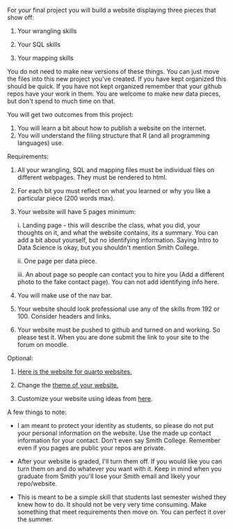 For your final project you will build a website displaying three pieces that show off:

1.  Your wrangling skills

2.  Your SQL skills

3.  Your mapping skills

You do not need to make new versions of these things. You can just move the files into this new project you've created. If you have kept organized this should be quick. If you have not kept organized remember that your github repos have your work in them. You are welcome to make new data pieces, but don't spend to much time on that.

You will get two outcomes from this project:

1.  You will learn a bit about how to publish a website on the internet.
2.  You will understand the filing structure that R (and all programming languages) use.

Requirements:

1.  All your wrangling, SQL and mapping files must be individual files on different webpages. They must be rendered to html.

2.  For each bit you must reflect on what you learned or why you like a particular piece (200 words max).

3.  Your website will have 5 pages minimum:

    i.  Landing page - this will describe the class, what you did, your thoughts on it, and what the website contains, its a summary. You can add a bit about yourself, but no identifying information. Saying Intro to Data Science is okay, but you shouldn't mention Smith College.

    ii. One page per data piece.

    iii. An about page so people can contact you to hire you (Add a different photo to the fake contact page). You can not add identifying info here.

4.  You will make use of the nav bar.

5.  Your website should look professional use any of the skills from 192 or 100. Consider headers and links.

6.  Your website must be pushed to github and turned on and working. So please test it. When you are done submit the link to your site to the forum on moodle.

Optional:

1.  [Here is the website for quarto websites.](https://quarto.org/docs/websites/)

2.  Change the [theme of your website.](https://quarto.org/docs/output-formats/html-themes.html)

3.  Customize your website using ideas from [here](https://ucsb-meds.github.io/customizing-quarto-websites/#/title-slide).

A few things to note:

-   I am meant to protect your identity as students, so please do not put your personal information on the website. Use the made up contact information for your contact. Don't even say Smith College. Remember even if you pages are public your repos are private.

-   After your website is graded, I'll turn them off. If you would like you can turn them on and do whatever you want with it. Keep in mind when you graduate from Smith you'll lose your Smith email and likely your repo/website.

-   This is meant to be a simple skill that students last semester wished they knew how to do. It should not be very very time consuming. Make something that meet requirements then move on. You can perfect it over the summer.
